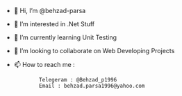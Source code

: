 - 👋 Hi, I’m @behzad-parsa
- 👀 I’m interested in .Net Stuff
- 🌱 I’m currently learning Unit Testing
- 💞️ I’m looking to collaborate on Web Developing Projects
- 📫 How to reach me : 

              Telegeram : @Behzad_p1996 
              Email : behzad.parsa1996@yahoo.com
<!---
behzadp1996/behzadp1996 is a ✨ special ✨ repository because its `README.md` (this file) appears on your GitHub profile.
You can click the Preview link to take a look at your changes.
--->
